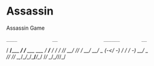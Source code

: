 Assassin
========

Assassin Game

    ____             __                 ______        __ 
   / __/_____ ______/ /____  ___ ___   /_  __/__ ____/ / 
  / _// __/ // / __/ __/ _ \(_-</ -_)   / / / -_) __/ _ \
 /_/ /_/  \_,_/\__/\__/\___/___/\__/   /_/  \__/\__/_//_/
